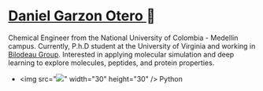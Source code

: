 # [Daniel Garzon Otero ](https://www.linkedin.com/in/daniel-eduardo-garz%C3%B3n-otero-352b29170/)🍍

Chemical Engineer from the National University of Colombia - Medellin campus. 
Currently, P.h.D student at the University of Virginia and working in [Bilodeau Group](https://bilodeau-group.com/). Interested in applying molecular simulation and deep learning to explore molecules, peptides, and protein properties.

- <img src="<img src="https://cdn.jsdelivr.net/gh/devicons/devicon/icons/python/python-original-wordmark.svg" />" width="30" height="30" /> Python

